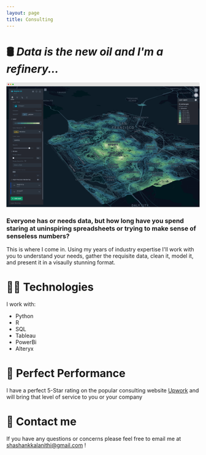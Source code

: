 ```yaml
---
layout: page
title: Consulting
---
```


# 🛢️ _Data is the new oil and I'm a refinery..._

![alt text](/assets/kepler.gl-contours.png "Title")

### Everyone has or needs data, but how long have you spend staring at uninspiring spreadsheets or trying to make sense of senseless numbers?

This is where I come in. Using my years of industry expertise I'll work with you to understand your needs, gather the requisite data, clean it, model it, and present it in a visaully stunning format.

# 👨‍💻 Technologies

I work with: 
* Python
* R
* SQL
* Tableau
* PowerBi
* Alteryx

# 💯 Perfect Performance
I have a perfect 5-Star rating on the popular consulting website [Upwork](https://www.upwork.com/freelancers/~018f98a75ceb1e15cb) and will bring that level of service to you or your company

# 📝 Contact me
If you have any questions or concerns please feel free to email me at shashankkalanithi@gmail.com !
